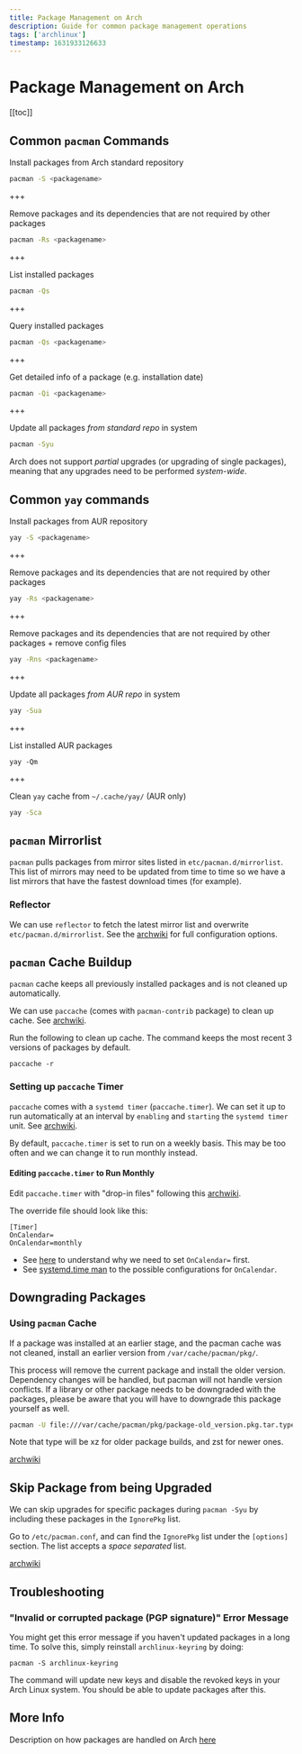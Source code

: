 ```yaml
---
title: Package Management on Arch
description: Guide for common package management operations
tags: ['archlinux']
timestamp: 1631933126633
---
```


# Package Management on Arch

[[toc]]

## Common `pacman` Commands

Install packages from Arch standard repository

```sh
pacman -S <packagename>
```

+++

Remove packages and its dependencies that are not required by other packages

```sh
pacman -Rs <packagename>
```

+++

List installed packages

```sh
pacman -Qs
```

+++

Query installed packages

```sh
pacman -Qs <packagename>
```

+++

Get detailed info of a package (e.g. installation date)

```sh
pacman -Qi <packagename>
```

+++

Update all packages _from standard repo_ in system

```sh
pacman -Syu
```

Arch does not support _partial_ upgrades (or upgrading of single packages), meaning that any upgrades need to be performed _system-wide_.

## Common `yay` commands

Install packages from AUR repository

```sh
yay -S <packagename>
```

+++

Remove packages and its dependencies that are not required by other packages

```sh
yay -Rs <packagename>
```

+++

Remove packages and its dependencies that are not required by other packages + remove config files

```sh
yay -Rns <packagename>
```

+++

Update all packages _from AUR repo_ in system

```sh
yay -Sua
```

+++

List installed AUR packages

```
yay -Qm
```

+++

Clean `yay` cache from `~/.cache/yay/` (AUR only)

```sh
yay -Sca
```

## `pacman` Mirrorlist

`pacman` pulls packages from mirror sites listed in `etc/pacman.d/mirrorlist`. This list of mirrors may need to be updated from time to time so we have a list mirrors that have the fastest download times (for example).

### Reflector

We can use `reflector` to fetch the latest mirror list and overwrite `etc/pacman.d/mirrorlist`. See the [archwiki](https://wiki.archlinux.org/title/Reflector) for full configuration options.

## `pacman` Cache Buildup

`pacman` cache keeps all previously installed packages and is not cleaned up automatically.

We can use `paccache` (comes with `pacman-contrib` package) to clean up cache. See [archwiki](https://wiki.archlinux.org/title/pacman#Cleaning_the_package_cache).

Run the following to clean up cache. The command keeps the most recent 3 versions of packages by default.

```
paccache -r
```

### Setting up `paccache` Timer

`paccache` comes with a `systemd timer` (`paccache.timer`). We can set it up to run automatically at an interval by `enabling` and `starting` the `systemd timer` unit. See [archwiki](https://wiki.archlinux.org/title/Systemd#Using_units).

By default, `paccache.timer` is set to run on a weekly basis. This may be too often and we can change it to run monthly instead.

#### Editing `paccache.timer` to Run Monthly

Edit `paccache.timer` with "drop-in files" following this [archwiki](https://wiki.archlinux.org/title/Systemd#Drop-in_files).

The override file should look like this:

```
[Timer]
OnCalendar=
OnCalendar=monthly
```

- See [here](https://unix.stackexchange.com/questions/479702/cannot-override-systemd-timer-with-specific-time) to understand why we need to set `OnCalendar=` first.
- See [systemd.time man](https://man.archlinux.org/man/systemd.time.7#CALENDAR_EVENTS) to the possible configurations for `OnCalendar`.

## Downgrading Packages

### Using `pacman` Cache

If a package was installed at an earlier stage, and the pacman cache was not cleaned, install an earlier version from `/var/cache/pacman/pkg/`.

This process will remove the current package and install the older version. Dependency changes will be handled, but pacman will not handle version conflicts. If a library or other package needs to be downgraded with the packages, please be aware that you will have to downgrade this package yourself as well.

```sh
pacman -U file:///var/cache/pacman/pkg/package-old_version.pkg.tar.type
```

Note that type will be xz for older package builds, and zst for newer ones.

[archwiki](https://wiki.archlinux.org/title/downgrading_packages)

## Skip Package from being Upgraded

We can skip upgrades for specific packages during `pacman -Syu` by including these packages in the `IgnorePkg` list.

Go to `/etc/pacman.conf`, and can find the `IgnorePkg` list under the `[options]` section. The list accepts a _space separated_ list.

[archwiki](https://wiki.archlinux.org/title/Pacman#Skip_package_from_being_upgraded)

## Troubleshooting

### "Invalid or corrupted package (PGP signature)" Error Message

You might get this error message if you haven't updated packages in a long time. To solve this, simply reinstall `archlinux-keyring` by doing:

```
pacman -S archlinux-keyring
```

The command will update new keys and disable the revoked keys in your Arch Linux system. You should be able to update packages after this.

## More Info

Description on how packages are handled on Arch [here](https://www.reddit.com/r/archlinux/comments/8fqzf4/will_pacman_syu_also_update_the_stuff_i_have/dya3j0g?utm_source=share&utm_medium=web2x&context=3)

<PostDate />
<PageTags />
